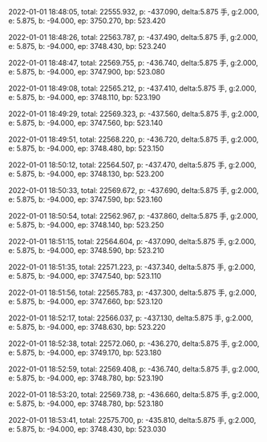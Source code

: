 2022-01-01 18:48:05, total: 22555.932, p: -437.090, delta:5.875 手, g:2.000, e: 5.875, b: -94.000, ep: 3750.270, bp: 523.420

2022-01-01 18:48:26, total: 22563.787, p: -437.490, delta:5.875 手, g:2.000, e: 5.875, b: -94.000, ep: 3748.430, bp: 523.240

2022-01-01 18:48:47, total: 22569.755, p: -436.740, delta:5.875 手, g:2.000, e: 5.875, b: -94.000, ep: 3747.900, bp: 523.080

2022-01-01 18:49:08, total: 22565.212, p: -437.410, delta:5.875 手, g:2.000, e: 5.875, b: -94.000, ep: 3748.110, bp: 523.190

2022-01-01 18:49:29, total: 22569.323, p: -437.560, delta:5.875 手, g:2.000, e: 5.875, b: -94.000, ep: 3747.560, bp: 523.140

2022-01-01 18:49:51, total: 22568.220, p: -436.720, delta:5.875 手, g:2.000, e: 5.875, b: -94.000, ep: 3748.480, bp: 523.150

2022-01-01 18:50:12, total: 22564.507, p: -437.470, delta:5.875 手, g:2.000, e: 5.875, b: -94.000, ep: 3748.130, bp: 523.200

2022-01-01 18:50:33, total: 22569.672, p: -437.690, delta:5.875 手, g:2.000, e: 5.875, b: -94.000, ep: 3747.590, bp: 523.160

2022-01-01 18:50:54, total: 22562.967, p: -437.860, delta:5.875 手, g:2.000, e: 5.875, b: -94.000, ep: 3748.140, bp: 523.250

2022-01-01 18:51:15, total: 22564.604, p: -437.090, delta:5.875 手, g:2.000, e: 5.875, b: -94.000, ep: 3748.590, bp: 523.210

2022-01-01 18:51:35, total: 22571.223, p: -437.340, delta:5.875 手, g:2.000, e: 5.875, b: -94.000, ep: 3747.540, bp: 523.110

2022-01-01 18:51:56, total: 22565.783, p: -437.300, delta:5.875 手, g:2.000, e: 5.875, b: -94.000, ep: 3747.660, bp: 523.120

2022-01-01 18:52:17, total: 22566.037, p: -437.130, delta:5.875 手, g:2.000, e: 5.875, b: -94.000, ep: 3748.630, bp: 523.220

2022-01-01 18:52:38, total: 22572.060, p: -436.270, delta:5.875 手, g:2.000, e: 5.875, b: -94.000, ep: 3749.170, bp: 523.180

2022-01-01 18:52:59, total: 22569.408, p: -436.740, delta:5.875 手, g:2.000, e: 5.875, b: -94.000, ep: 3748.780, bp: 523.190

2022-01-01 18:53:20, total: 22569.738, p: -436.660, delta:5.875 手, g:2.000, e: 5.875, b: -94.000, ep: 3748.780, bp: 523.180

2022-01-01 18:53:41, total: 22575.700, p: -435.810, delta:5.875 手, g:2.000, e: 5.875, b: -94.000, ep: 3748.430, bp: 523.030